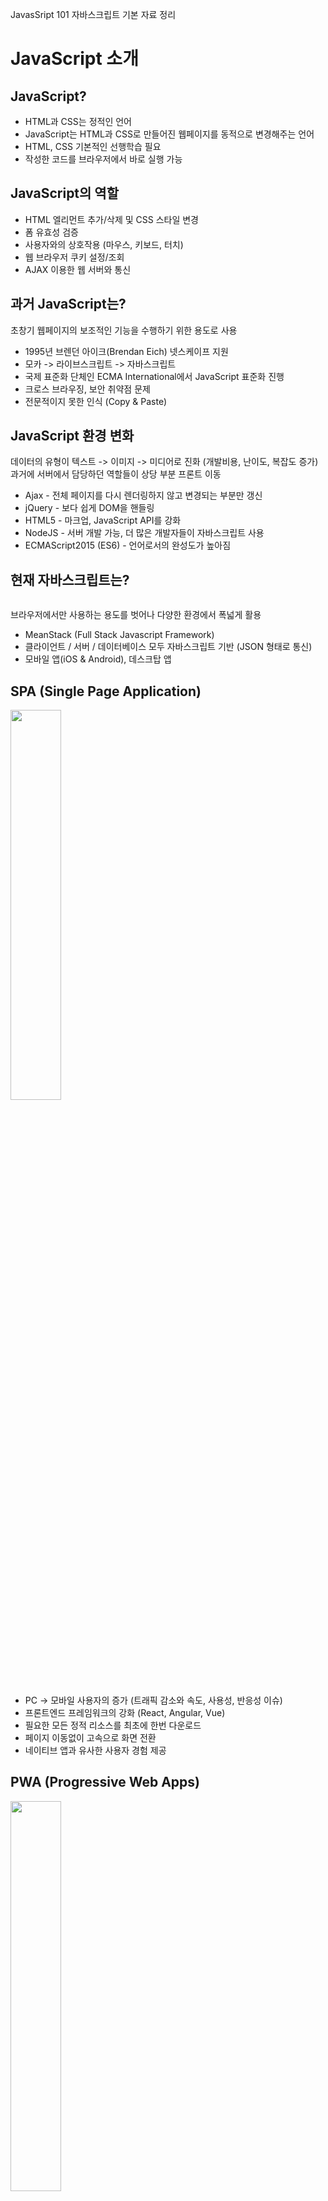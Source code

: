 JavasSript 101 자바스크립트 기본 자료 정리

# JavaScript 소개
## JavaScript?
* HTML과 CSS는 정적인 언어
* JavaScript는 HTML과 CSS로 만들어진 웹페이지를 동적으로 변경해주는 언어
* HTML, CSS 기본적인 선행학습 필요
* 작성한 코드를 브라우저에서 바로 실행 가능

## JavaScript의 역할
* HTML 엘리먼트 추가/삭제 및 CSS 스타일 변경
* 폼 유효성 검증
* 사용자와의 상호작용 (마우스, 키보드, 터치)
* 웹 브라우저 쿠키 설정/조회
* AJAX 이용한 웹 서버와 통신

## 과거 JavaScript는?
초창기 웹페이지의 보조적인 기능을 수행하기 위한 용도로 사용
* 1995년 브렌던 아이크(Brendan Eich) 넷스케이프 지원
* 모카 -> 라이브스크립트 -> 자바스크립트
* 국제 표준화 단체인 ECMA International에서 JavaScript 표준화 진행
* 크로스 브라우징, 보안 취약점 문제
* 전문적이지 못한 인식 (Copy & Paste)

## JavaScript 환경 변화
데이터의 유형이 텍스트 -> 이미지 -> 미디어로 진화 (개발비용, 난이도, 복잡도 증가)<br>
과거에 서버에서 담당하던 역할들이 상당 부분 프론트 이동

* Ajax - 전체 페이지를 다시 렌더링하지 않고 변경되는 부분만 갱신
* jQuery - 보다 쉽게 DOM을 핸들링
* HTML5 - 마크업, JavaScript API를 강화
* NodeJS - 서버 개발 가능, 더 많은 개발자들이 자바스크립트 사용
* ECMAScript2015 (ES6) - 언어로서의 완성도가 높아짐

## 현재 자바스크립트는?
<img src="img/js_all.png" alt="">

브라우저에서만 사용하는 용도를 벗어나 다양한 환경에서 폭넓게 활용
* MeanStack (Full Stack Javascript Framework)
* 클라이언트 / 서버 / 데이터베이스 모두 자바스크립트 기반 (JSON 형태로 통신)
* 모바일 앱(iOS & Android), 데스크탑 앱

## SPA (Single Page Application)
<img src="img/react_angular_vue.png" alt="" width="40%">

* PC -> 모바일 사용자의 증가 (트래픽 감소와 속도, 사용성, 반응성 이슈)
* 프론트엔드 프레임워크의 강화 (React, Angular, Vue)
* 필요한 모든 정적 리소스를 최초에 한번 다운로드
* 페이지 이동없이 고속으로 화면 전환
* 네이티브 앱과 유사한 사용자 경험 제공

## PWA (Progressive Web Apps)
<img src="img/unnamed.gif" alt="" width="40%">

최적화된 웹 성능에 모바일의 Native 기능을 결합한 최신 웹 앱
* 모바일 앱의 단점 (개발, 빌드, 배포, 검색 다운로드, 설치)
* 홈 화면 아이콘 추가, 오프라인 서비스, 푸시 알림 등 웹에서도 가능하게 하는 기술 (Service Worker, Manifest)

# JavaScript 시작
## 코드 작성 준비
* 아래 코드를 HTML head, body 태그 안에 작성
* script 태그의 src 속성을 사용하여 외부 js 파일 연결
```html
<!-- internal -->
<script type="text/javascript">
    //코드 작성

    //한줄주석
    /* 여러줄 주석 */
</script>

<!-- external -->
<script type="text/javascript" scr="js/ui/ui-base.js"></script>
```

## script 태그 위치
```html
<!DOCTYPE html>
<html>
<head>
    <title>HTML Page</title>
    <!--Bad-->
    <script scr="js/lib/jquery-1.9.1.min.js"></script>
    <script scr="js/ui/ui-base.js"></script>
</head>
<body>
    ...
    <!--Good-->
    <!--body 요소 안, 맨 마지막 위치-->
    <script scr="js/lib/jquery-1.9.1.min.js"></script>
    <script scr="js/ui/ui-base.js"></script>
</body>
</html>
```

## script 태그 속성
script src="script.js"
<img src="img/Normal-Execution.png " alt="" width="90%">

script **async** src="script.js"
<img src="img/Async-Execution.png " alt="" width="90%">

script **defer** src="script.js"
<img src="img/Defer-Execution.png " alt="" width="90%">


# 변수 (Variable)
## 변수 선언
* 숫자로 시작 할 수 없음
* 대소문자 구별
* 이미 정의된 예약어 사용 안됨 (var, function, new, typeof..)
```js
var number;
var str;

//한번에 선언 (콤마를 이용해 구분)
var number, str;

//숫자시작 X
var 1st = 10; //SyntaxError

//대소문자 구분, 완전히 다른변수
var value = 25;
var Value = 26;

//예약어 X
var function; //SyntaxError
```

## 변수의 중복 선언
변수의 중복 선언은 문법적으로 허용, 하지만 사용하지 않는 것이 좋음
```js
var x = 1;
console.log(x); //1

//중복 선언 (재정의)
var x = 100;
console.log(x); //100
```

## 변수 선언 시 var 키워드 생략 허용
의도하지 않게 변수를 전역화할 수 있으므로 사용하지 않는 것이 좋음
```js
x = 1;
console.log(x); //1
```
## 분산된 var 선언의 문제
```js
function myFunction() {
    console.log(foo); //① undefined
    //Why no ReferenceError? 예기치 않은 결과

    if(true) {
        var foo = 123;
        console.log(foo); //② 123
    }
}

myFunction();
```

## 변수 호이스팅 (Hoisting)
코드를 해석하기 전 var 선언 범위를 각 함수(스코프)의 상단으로 끌어 올림

```js
function myFunction() {
    //var foo; -> 변수는 호이스트 되었습니다.
    console.log(foo); //① undefined

    if(true) {
        var foo = 123;
        console.log(foo); //② 123
    }
}

myFunction();
```
첫 줄 이후 선언된 변수들은 호이스팅으로 인해 선언한 곳 이전부터 존재.
모든 변수들을 최상위에 함께 선안하고 값을 초기화 하는 것이 호이스팅으로 인해 발생할 수 있는 문제들을 줄일 수 있음

## 자료형 (Data type)
* 기본 자료형 - Boolean, null, undefined, Number, String, Symbol
* 객체형 - Object (Function, Array, Date, RegExp)
* 동적 타입 언어, 느슨한 타입 언어
* 변수 선언 시 타입 정의 없음
* 값을 할당할 때 데이터 형이 결정되는 것이 특징
* 같은 변수에 여러 데이터 타입의 값을 대입 가능 (가능한 변경하지 않는다)
```js
//값을 할당하지 않은 변수는 기본적으로 undefined
//자료형이 결정되지 않은 상태
var foo;
console.log(typeof foo); //undefined

//null은 개발자가 의도적으로 빈 값을 할당 (비어있는 변수)
var foo = 'Kim';
foo = null;  //참조 정보가 제거됨

foo = 3;
console.log(typeof foo);  //number

foo = 'Hi';
console.log(typeof foo);  //string

foo = true;
console.log(typeof foo);  //boolean

숫자를 다루다 보면 숫자 범위를 초과하거나 오류로 NaN
NaN (Not a Number) 숫자가 아니라는 뜻
```

## 네이밍 규칙
변수의 데이터 타입과 용도에 따라 접두사와 함께 붙여 사용 (헝가리안 표기법)
<table>
    <tr>
        <th style="text-align:left">접두사</th>
        <th style="text-align:left">데이터 타입</th>
        <th style="text-align:left">예시</th>
    </tr>
    <tr>
        <td>a</td>
        <td>Array</td>
        <td>aUsers</td>
    </tr>
    <tr>
        <td>s</td>
        <td>String</td>
        <td>sCompanyName</td>
    </tr>
    <tr>
        <td>n</td>
        <td>Number</td>
        <td>nTotalCount</td>
    </tr>
    <tr>
        <td>b</td>
        <td>Boolean</td>
        <td>bFlag, bActivation</td>
    </tr>
    <tr>
        <td>o</td>
        <td>Object</td>
        <td>oController</td>
    </tr>
    <tr>
        <td>ht</td>
        <td>Hash Table</td>
        <td>htUserInfo, htColorCode</td>
    </tr>
    <tr>
        <td>d</td>
        <td>Date</td>
        <td>dToday, dCurrentTime</td>
    </tr>
    <tr>
        <td>el</td>
        <td>Html Element</td>
        <td>elTableList</td>
    </tr>
    <tr>
        <td>rx</td>
        <td>Regular Expression</td>
        <td>rxEmailFormat</td>
    </tr>
</table>

## '==' vs '==='의 차이
* 동등 연산자 (==, !=) 값이 같으면 true (강제 형 변환 후 비교)
* 일치 연산자 (===, !==) 값이 같고 데이터 타입도 같아야만 true
* ==보다는 ===를 쓰는 것을 권장
```js
0 == ''     //true
0 == '0'     //true
1 == true     //true
null == undefined    //true

0 === ''     //false
0 === false    //false
1 === true     //false
null === undefined     //false
```

# 배열 (Array)
## 배열 생성
여러 개의 데이터 값을 하나의 변수에 할당할 때 사용
```js
var arr1 = []; //배열 리터럴 사용
var arr2 = new Array();
```

## 배열 요소 추가
* 필요한 index 위치에 값 할당 (순서에 맞게 값을 할당할 필요는 없음)
* 값이 할당되지 않은 index 요소의 값은 empty
* 배열의 길이는 최종 index 기준으로 산정
```js
//배열 요소에 index로 값 할당
var fruits = [];
fruits[0] = '사과';
fruits[1] = '배';
fruits[2] = '바나나';

//배열을 생성과 동시에 요소에 값 할당
var fruits = ['사과', '배', '바나나'];

var arr = [];
arr[0] = 'one';
arr[3] = 'three';
arr[7] = 'seven';
console.log(arr); //["one", empty × 2, "three", empty × 2, "seven"]
```

## 배열 요소 열거
배열 뒤 [ ]안에 index를 넣어 요소에 접근
```js
var fruits = ["사과", "배", "바나나"];
console.log(fruits[0]); //사과
console.log(fruits[1]); //배
console.log(fruits[2]); //바나나

//요소 갯수 (배열 길이)
console.log(fruits.length); //3

//for문 사용
for (var i = 0; i < fruits.length; i++) {
    console.log(i, fruits[i]); //0 사과, 1 배, 2 바나나
}
```
## 배열 메서드 (Array method)
* join – 문자열로 리턴
* reverse – 거꾸로 변경
* sort – 배열 정렬
* concat – 배열 이어 붙임
* slice – 부분 배열 반환
* splice – 삭제/추가
* push, pop – 맨뒤 추가/삭제
* shift, unshift – 맨앞 추가/삭제

```js
var testArray = ['aaa', 'bbb', 'ccc', 'ddd'];

//forEach - 배열의 모든 요소에 EDIT라는 문자열을 더하기, 메서드 수행 후 리턴값은 undefined
testArray.forEach(function (item, index, array) {
    array[index] = item + 'EDIT';
});
//메서드 수행 후 
console.log(testArray);
['aaaEDIT', 'bbbEDIT', 'cccEDIT', 'dddEDIT']


//map - 배열의 모든 요소에 NEW라는 문자열을 더하기, 메서드 수행 후 리턴값은 새로운 배열
var newArray = testArray.map(function (item, index, array) {
	return item + 'NEW';
});
//메서드 수행 후 원본 배열
console.log(testArray);
['aaa', 'bbb', 'ccc', 'ddd']
//메서드 수행 후 생성된 배열
console.log(newArray);
['aaaNEW', 'bbbNEW', 'cccNEW', 'dddNEW']


//filter - 배열의 요소가 a, b로 이루어져 있는것만 추출, 메서드가 종료되면 추출된 요소로만 이루어진 새로운 배열을 리턴
var newArray = testArray.filter(function (item, index, array) {
	return !!~item.search(/[ab]+/);
});
//메서드 수행 후 원본 배열
console.log(testArray);
['aaa', 'bbb', 'ccc', 'ddd']
//메서드 수행 후 생성된 배열
console.log(newArray);
['aaa', 'bbb']


var testArray = [1, 2, 3, 4, 5, 6, 7, 8, 9, 10];

//reduce - 각 콜백마다의 리턴값을 previousItem 으로 넘겨받아 어떤 작업을 수행, 메서드가 종료되면 마지막 콜백의 리턴값을 리턴
var result = testArray.reduce(function (previousItem, currentItem, index, array) {
	//반환된 결과는 다음번 콜백의 첫번째 파라메터로 다시 전달
	return previousItem + currentItem;
}, 0);
//메서드 수행 후 원본 배열
console.log(testArray);
[1, 2, 3, 4, 5, 6, 7, 8, 9, 10]
//메서드 수행 후 리턴값은 0부터 10까지의 합
console.log(result); //55


var data = [1, 2, 3, 4, 5];

//every - 배열의 모든 값이 조건 만족 true, 수행 중 false가 있으면 바로 수행 중단
var isAllOdd = data.every(val => { return val % 2 != 0 });
console.log(isAllOdd); //false

//some - 하나라도 특정 조건을 만족하면 true, 수행 중 true가 있으면 바로 수행 중단
var isSomeOdd = data.some(val => { return val % 2 != 0 });
console.log(isSomeOdd); //true
```

# 객체 (Object)
## 자동차 객체
* 현실세계의 객체를 프로그래밍적으로 접근하여 접목시킨 것을 객체라고 표현
* 모든 자동차는 같은 속성을 가지고 있지만 그 값은 각각 다르고, 다양한 기능을 수행
<table>
    <tr>
        <th width="30%">Object</th>
        <th width="35%">Properties</th>
        <th width="35%">Methods</th>
    </tr>
    <tr>
        <td rowspan="4"><img src="img/genesis.png" alt="" width="100%"></td>
        <td>car.name = 제네시스</td>
        <td>car.start()</td>
    </tr>
    <tr>
        <td>car.model = G70</td>
        <td>car.stop()</td>
    </tr>
    <tr>
        <td>car.weight = 1,695kg</td>
        <td>car.speedUp()</td>
    </tr>
    <tr>
        <td>car.color = white</td>
        <td>car.slowDown()</td>
    </tr>
</table>

## 객체 생성
자바스크립트는 객체 기반 언어. 기본자료형을 제외한 나머지 함수, 배열, 정규표현식 등 모두 객체
```js
var obj1 = {}; //객체 리터럴 사용
var obj2 = new Object();
```

## 객체 속성 (Property)
* 객체는 Key(속성명), Value(값)로 구성
* 빈 객체를 생성하고 변수와 함수를 그 안에 추가
* 이때 선언된 변수를 '프로퍼티', 함수는 '메서드'
```js
//객체 생성 후 프로퍼티를 추가
var car = {};
car.name = '제네시스';
car.model = 'G70';
car.weight = '1,695kg';
car.color = 'white';

//객체 생성과 동시에 프로퍼티를 추가
var car = {
    name: '제네시스',
    model: 'G70',
    weight: '1,695kg',
    color: 'white'
};
console.log(car.name); //제네시스
```
## 객체 메서드 (Method)
메서드 내부의 this는 해당 메소드를 호출한 객체에 바인딩
```js
var car = {
    name: '제네시스',
    model: 'G70',
    weight: '1,695kg',
    getName: function() {
        return this.name;
    }
};

var newCar = {
    name: 'BMW'
};

newCar.getName = car.getName;

car.getName(); //this는 car, this.name -> 제네시스
newCar.getName(); //this는 newCar, this.name -> BMW
```

# 함수 (Function)
## 함수선언식 (Function declaration)
함수는 주로 반복적으로 사용되는 구문을 미리 작성해 두고 필요할 때 호출
```js
function total(a, b) {
    return a + b;
}

//함수 호출
total(10, 20); //30
```
## 함수표현식 (Function expression)
함수표현식으로 정의한 함수는 함수명 생략 가능
```js
// 익명 함수표현식
var total = function(a, b) {
    return a + b;
};

//이전과 동일하게 호출
total(10, 20); //30
```

## 함수 호이스팅 (Function hoisting)
* 함수선언식 - 함수 선언의 위치와 상관없이 코드 내 어느 곳에서든지 호출 가능
* 함수표현식 - 호이스팅된 변수는 undefined로 초기화

함수선언식은 호출 전 반드시 선언해야 한다는 규칙 무시. 코드 구조를 엉성하게 만들 수 있어 함수표현식 사용을 권고

```js
//함수선언식
foo(); //hello (함수 호출을 먼저 하고, 함수 정의는 나중에 정의하는 -_-;)
function foo() {
    console.log('hello');
}

//함수표현식
foo(); //TypeError: foo is not a function
var foo = function() {
    console.log('hello');
};
foo(); //hello
```

함수선언식으로 정의된 함수는 자바스크립트 엔진이 스크립트가 로딩되는 시점에 바로 초기화하고 이를 VO(variable object)에 저장. 즉, 함수 선언, 초기화, 할당이 한번에. 
그렇기 때문에 함수 선언의 위치와는 상관없이 소스 내 어느 곳에서든지 호출이 가능

함수표현식은 스크립트 로딩 시점에 변수 객체(VO)에 함수를 할당하지 않고 runtime에 해석되고 실행

## 즉시실행함수 (IIFE)
* 함수의 정의와 동시에 실행되는 함수
* 최초 한번만 호출, 다시 호출할 수 없음
* 이러한 특징을 이용하여 초기화에 사용, 글로벌 영역 오염 방지
```js
// 익명 즉시실행함수(immediately-invoked function expression)
(function () {
    //code
}());
```

## 콜백 함수 (Callback function)
어떤 이벤트가 발생한 후 수행될 함수 (이벤트 핸들러, 비동기 처리)
```js
var button = document.getElementById('myButton');
button.addEventListener('click', function() {
    //콜백 함수
});

$.ajax({
    //..
    success: function() {
        //콜백 함수
    },
    error: function() {
        //콜백 함수
    }
});
```


# 유효범위 (Scope)
## 자바스크립트의 유효범위
* 전역 (Global Scope) - 코드 어디에서든지 참조
* 지역 (Local Scope or Function-Level Scope) - 정의된 함수 내에서만 참조

## 전역변수 (Global Scope)
* 자바스크립트는 특별한 시작점이 없음. 코드가 나타나는 즉시 해석되고 실행
* 글로벌 영역에 변수를 선언하면 어디에서든지 참조할 수 있는 전역변수
```js
//Global Scope
var global = 'global'; //전역변수

function foo() {
    console.log(global); //global
}
foo();
```

## Non Block-Level Scope
var로 선언된 변수는 Block-Level Scope를 사용하지 않으므로 x는 전역 변수
```js
//Global Scope
if (true) {
    var x = 5; //전역변수
}
console.log(x); //5
```

## 지역변수 (Function-Level Scope)
* 함수 내에 선언된 변수, 매개변수(parameter)는 해당 함수 내부에서만 사용 가능
* 함수 외부에서는 유효하지 않음
```js
function foo() {
    //Local Scope
    var local = 'local'; //지역변수
    console.log(local); //local
}
foo();
console.log(local); //ReferenceError: local is not defined
```

## 전역변수, 지역변수 동일한 이름 사용 시
* 지역변수를 우선하여 참조 (각기 다른 변수 객체가 생성)
* 혼란을 줄 수있는 동일한 변수 네이밍은 가급적 사용하지 않는 것이 좋음
```js
var global = 'global';

function foo() {
    var global = 'local';
    console.log(global); //local
}
foo();
console.log(global); //global
```

## 스코프 체인 (Scope Chain)
변수를 찾을 때 스코프 체인을 거슬러 올라가며 추적. 스코프 체인에서 가장 처음 발견한 변수의 값 반환
```js
var number1 = 1;
//③ func1 부모함수가 없기 때문에 전역 스코프에서 값을 찾음

function func1(){ //② 여기에도 없으면
    var number2 = 2;

    function func2(){
        var number3 = 3;
        //① 지역 스코프에서 number1, number2, number3 변수를 찾음
        //값이 없으면 부모 함수인 func1에서 검색
        console.log(number1 + number2 + number3); //6
    }
    func2();
}
func1();
```

## 클로저 (Closure)
* 내부함수는 외부함수의 지역변수에 접근 가능
* add()함수가 종료되더라도 내부변수 스코프 객체는 그대로 유지되는 클로저의 속성을 이용
* 클로저를 이용해 비공개 멤버(private) 생성
```js
function add() {
    var counter = 0; //counter는 외부에서 접근할 수 없는 비공개 멤버 (private)

    return function() { //반환된 객체를 통해 외부에 공개
        return ++counter;
    };
}
var foo = add(); //인스턴스 foo 생성
foo(); //1
foo(); //2

var bar = add(); //인스턴스 bar 생성 (새롭게 반환되는 인스턴스로 counter 초기화)
bar(); //1
bar(); //2
```

## var 생략 시 암묵적 전역
전역 스코프에서 변수 x를 찾고 존재하지 않으면 변수 x를 암묵적으로 전역변수로 선언
```js 
function foo() {
    x = 1; //var 생략 시 전역변수
    var y = 2;
}
foo();

console.log(x); //1
```

## 변수명의 중복
* 파일이 분리되어 있어도 글로벌 스코프는 하나
* 글로벌 스코프에 선언된 변수나 함수는 코드 내의 어디서든지 접근 가능
* 반드시 var를 붙여서 변수 선언 (예상치 못한 결과 발생)

```html
<!DOCTYPE html>
<html>
<body>
    <script scr="x.js"></script>
    <script scr="y.js"></script>
</body>
</html>
```
```js
//x.js
function foo (){
    // var i = 0;
    i = 0;
}

//y.js
for(var i = 0; i < 5; i++){
    foo();
    console.log(i); //무한 루프
}
```

## Javascript의 문제점
전역변수 사용으로 인해 잠재적인 오류가 발생 할 수 있음
* 글로벌 스코프가 쉽게 오염
* 동일한 이름을 가진 변수 사용
* 올바른 의존성 순서
* 필요한 코드와 필요하지 않는 코드를 구분하는 것이 매우 어려운 일

## 최소한의 전역변수 사용
다음과 같이 전역변수 객체 하나를 만들어 사용 (네임스페이스)
```js
//기존에 동일한 이름을 갖는 네임스페이스가 존재하는지 검사
//동일한 이름을 갖는 네임스페이스가 없을 경우에만 네임스페이스를 정의
if(typeof MYAPP === 'undefined') {
    var MYAPP = {};
}

//위 코드를 간소화 하면 아래와 같이 작성
var MYAPP = MYAPP || {};

MYAPP.student = {
    name: 'Kim',
    gender: 'male'
};

console.log(MYAPP.student.name); //Kim
```

## 즉시실행함수 전역변수 사용 억제
* 즉시 실행 함수는 즉시 실행되고 그 후 전역에서 바로 사라짐
* 전역변수를 만들지 않으므로 라이브러리 등에 자주 사용
```js
(function() {
    var MYAPP = MYAPP || {};
    MYAPP.student = {
        name: 'Kim',
        gender: 'male'
    };
    console.log(MYAPP.student.name);

    //code...
}());

console.log(MYAPP.student.name); //ReferenceError: MYAPP is not defined
```

# 객체지향 프로그래밍 (OOP)
## 객체지향 자바스크립트
* JavaScript는 클래스라는 개념이 없음
* 프로토타입 기반(prototype-based)의 객체지향 언어
* 객체가 다른 객체에 속성들을 물려줄 수 있도록 하기 위해 프로토타입 사용 (코드 재활용)

## JavaScript 프로토타입 (Prototype)
자바스크립트의 모든 객체는 자신의 부모 역할을 하는 객체와 연결 (__ proto __ 숨은링크) 부모 객체의 프로퍼티, 메소드를 상속받아 사용 가능

자기 자신을 생성하기 위해 사용된 객체 원형을 프로토타입


* __ proto __ (숨은링크) : 상위에서 물려받은 객체의 프로토타입에 대한 정보
* prototype 속성 : 자신을 원형으로 만들어질 새로운 객체들. 즉 하위로 물려줄 연결에 대한 속성

## Object.prototype
* 객체 리터럴 방식으로 생성된 객체의 경우 부모는 Object.prototype
* Object.prototype은 자바스크립트 모든 객체의 최상위 부모

student 객체는 __ proto __ 라는 숨겨진 내부 프로퍼티에 자신의 부모 Object.prototype 객체와 연결
```js
var student = {
    name: 'Kim',
    score: 90
};
console.log(student.valueOf()); //Object {name: "Kim", score: 90}
```
 <img src="img/proto.png" alt="">

student 객체의 __ proto __ 프로퍼티가 가리키는 객체가 바로 Object.prototype 객체이며 hasOwnProperty(), toString(), valueOf() 등과 같은 모든 객체에서 호출 가능한 자바스크립트 기본 내장 메서드가 포함되어 있다.

<img src="img/proto_object.png" alt="" width="80%" bgcolor="black">

## Array.prototype
배열 역시 __ proto __ 라는 숨겨진 내부 프로퍼티에 자신의 부모 Array.prototype 객체와 연결<br>모든 배열에 존재하는 length, push(), pop().. 등과 같은 메서드들을 상속
```js
var myArray = [];
console.log(myArray.length); //0
```

<img src="img/proto_array.png" alt="">

<img src="img/proto_object2.png" alt="" width="80%" bgcolor="black">


## Function.prototype
__ proto __ 라는 숨겨진 내부 프로퍼티에 자신의 부모 Function.prototype 객체와 연결<br>
함수는 prototype 속성을 이용해 또 다른 객체의 원형이 될 수 있음
```js
function sum(x, y) { ... }
```
 <img src="img/proto_function.png" alt="">

프로토타입은 객체를 확장하고 객체 지향적인 프로그래밍이 가능

 ```js
var Person = (function() {
    //생성자 함수 Constructor
    function Person(name) {
        this._name = name;
    }

    //sayHi()함수를 하나만 만들어
    //객체의 인스턴스들이 재사용을 위해서 프로토타입 안에 정의
    Person.prototype.sayHi = function () {
        console.log('Hi! ' + this._name);
    };

    return Person;
}());

var me = new Person('Kim'); //new 연산자를 통해 인스턴스를 me 생성
me.sayHi(); //Hi! Kim

var you = new Person('Lee'); //인스턴스 you 생성
you.sayHi(); //Hi! Lee
```

<div bgcolor="black"><img src="img/proto_object3.png" alt=""></div>

자바스크립트의 모든 객체는 Object.prototype을 기반으로 확장. 이런 구조로 객체를 확장하는 방식을 프로토타입 기반 프로그래밍
